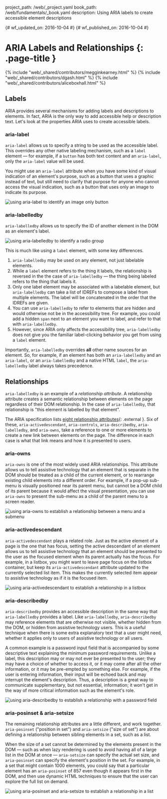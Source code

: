 project_path: /web/_project.yaml
book_path: /web/fundamentals/_book.yaml
description: Using ARIA labels to create accessible element descriptions


{# wf_updated_on: 2016-10-04 #}
{# wf_published_on: 2016-10-04 #}

# ARIA Labels and Relationships {: .page-title }

{% include "web/_shared/contributors/megginkearney.html" %}
{% include "web/_shared/contributors/dgash.html" %}
{% include "web/_shared/contributors/aliceboxhall.html" %}

## Labels

ARIA provides several mechanisms for adding labels and descriptions to elements.
In fact, ARIA is the only way to add accessible help or description text. Let's
look at the properties ARIA uses to create accessible labels.

### aria-label

`aria-label` allows us to specify a string to be used as the accessible label.
This overrides any other native labeling mechanism, such as a `label` element
&mdash; for example, if a `button` has both text content and an `aria-label`,
only the `aria-label` value will be used.

You might use an `aria-label` attribute when you have some kind of visual
indication of an element's purpose, such as a button that uses a graphic instead
of text, but still need to clarify that purpose for anyone who cannot access the
visual indication, such as a button that uses only an image to indicate its
purpose.

![using aria-label to identify an image only button](imgs/aria-label.jpg)

### aria-labelledby

`aria-labelledby` allows us to specify the ID of another element in the DOM as
an element's label.

![using aria-labelledby to identify a radio group](imgs/aria-labelledby.jpg)

This is much like using a `label` element, with some key differences.

 1. `aria-labelledby` may be used on any element, not just labelable elements.
 1. While a `label` element refers to the thing it labels, the relationship is
    reversed in the the case of `aria-labelledby` &mdash; the thing being
    labeled refers to the thing that labels it.
 1. Only one label element may be associated with a labelable element, but
    `aria-labelledby` can take a list of IDREFs to compose a label from multiple
    elements. The label will be concatenated in the order that the IDREFs are
    given.
 1. You can use `aria-labelledby` to refer to elements that are hidden and would
    otherwise not be in the accessibility tree. For example, you could add a
    hidden `span` next to an element you want to label, and refer to that with
    `aria-labelledby`.
 1. However, since ARIA only affects the accessibility tree, `aria-labelledby`
    does not give you the familiar label-clicking behavior you get from using a
    `label` element.

Importantly, `aria-labelledby` overrides **all** other name sources for an
element. So, for example, if an element has both an `aria-labelledby` and an
`aria-label`, or an `aria-labelledby` and a native HTML `label`, the
`aria-labelledby` label always takes precedence.

## Relationships

`aria-labelledby` is an example of a *relationship attribute*. A relationship
attribute creates a semantic relationship between elements on the page
regardless of their DOM relationship. In the case of `aria-labelledby`, that
relationship is "this element is labelled by that element".

The ARIA specification lists [eight relationship
attributes](https://www.w3.org/TR/wai-aria/states_and_properties#attrs_relationships){: .external }.
Six of these, `aria-activedescendant`, `aria-controls`, `aria-describedby`,
`aria-labelledby`, and `aria-owns`, take a reference to one or more elements to
create a new link between elements on the page. The difference in each case is
what that link means and how it is presented to users.

### aria-owns

`aria-owns` is one of the most widely used ARIA relationships. This attribute
allows us to tell assistive technology that an element that is separate in the
DOM should be treated as a child of the current element, or to rearrange
existing child elements into a different order. For example, if a pop-up
sub-menu is visually positioned near its parent menu, but cannot be a DOM child
of its parent because it would affect the visual presentation, you can use
`aria-owns` to present the sub-menu as a child of the parent menu to a screen
reader.

![using aria-owns to establish a relationship between a menu and a submenu](imgs/aria-owns.jpg)

### aria-activedescendant

`aria-activedescendant` plays a related role. Just as the active element of a
page is the one that has focus, setting the active descendant of an element
allows us to tell assistive technology that an element should be presented to
the user as the focused element when its parent actually has the focus. For
example, in a listbox, you might want to leave page focus on the listbox
container, but keep its `aria-activedescendant` attribute updated to the
currently selected list item. This makes the currently selected item appear to
assistive technology as if it is the focused item.

![using aria-activedescendant to establish a relationship in a listbox](imgs/aria-activedescendant.jpg)

### aria-describedby

`aria-describedby` provides an accessible description in the same way that
`aria-labelledby` provides a label. Like `aria-labelledby`, `aria-describedby`
may reference elements that are otherwise not visible, whether hidden from the
DOM, or hidden from assistive technology users. This is a useful technique when
there is some extra explanatory text that a user might need, whether it applies
only to users of assistive technology or all users.

A common example is a password input field that is accompanied by some
descriptive text explaining the minimum password requirements. Unlike a label,
this description may or may not ever be presented to the user; they may have a
choice of whether to access it, or it may come after all the other information,
or it may be pre-empted by something else. For example, if the user is entering
information, their input will be echoed back and may interrupt the element's
description. Thus, a description is a great way to communicate supplementary,
but not essential, information; it won't get in the way of more critical
information such as the element's role.

![using aria-describedby to establish a relationship with a password field](imgs/aria-describedby.jpg)

### aria-posinset & aria-setsize

The remaining relationship attributes are a little different, and work together.
`aria-posinset` ("position in set") and `aria-setsize` ("size of set") are about
defining a relationship between sibling elements in a set, such as a list.

When the size of a set cannot be determined by the elements present in the DOM
&mdash; such as when lazy rendering is used to avoid having all of a large list
in the DOM at once &mdash; `aria-setsize` can specify the actual set size, and
`aria-posinset` can specify the element's position in the set. For example, in a
set that might contain 1000 elements, you could say that a particular element
has an `aria-posinset` of 857 even though it appears first in the DOM, and then
use dynamic HTML techniques to ensure that the user can explore the full list on
demand.

![using aria-posinset and aria-setsize to establish a relationship in a list](imgs/aria-posinset.jpg)

